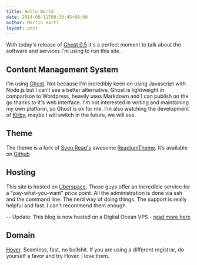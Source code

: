 ```yaml
---
title: Hello World
date: 2014-08-11T08:50:45+00:00
author: Martin Hartl
layout: post
---
```


With today's release of [Ghost 0.5](http://blog.ghost.org/ghost-0-5/) it's a perfect moment to talk about the software and services I'm using to run this site.

## Content Management System

I'm using [Ghost](https://ghost.org). Not because I'm incredibly keen on using Javascript with Node.js but I can’t see a better alternative. Ghost is lightweight in comparison to Wordpress, heavily uses Markdown and I can publish on the go thanks to it's web interface. I'm not interested in writing and maintaining my own platform, so Ghost is ok for me.
I'm also watching the development of [Kirby](http://getkirby.com), maybe I will switch in the future, we will see.

## Theme

The theme is a fork of [Sven Read's](https://github.com/starburst1977) awesome [ReadiumTheme](https://github.com/starburst1977/readium).  It’s available on [Github](https://github.com/martinhartlorg/martinhartlorg-theme)

## Hosting

This site is hosted on [Uberspace](https://uberspace.de). Those guys offer an incredible service for a "pay-what-you-want" price point. All the administration is done via ssh and the command line. The nerd way of doing things.  The support is really helpful and fast. I can’t recommend them enough.

-- Update: This blog is now hosted on a Digital Ocean VPS - [read more here](http://martinhartl.org/digital-ocean/)

## Domain

[Hover](https://www.hover.com). Seamless, fast, no bullshit. If you are using a different registrar, do yourself a favor and try Hover. I love them.

